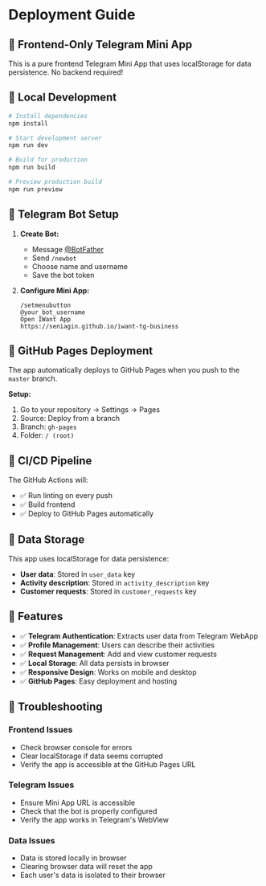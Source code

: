 # Deployment Guide

## 🚀 Frontend-Only Telegram Mini App

This is a pure frontend Telegram Mini App that uses localStorage for data persistence. No backend required!

## 🔧 Local Development

```bash
# Install dependencies
npm install

# Start development server
npm run dev

# Build for production
npm run build

# Preview production build
npm run preview
```

## 📱 Telegram Bot Setup

1. **Create Bot:**
   - Message [@BotFather](https://t.me/BotFather)
   - Send `/newbot`
   - Choose name and username
   - Save the bot token

2. **Configure Mini App:**
   ```
   /setmenubutton
   @your_bot_username
   Open IWant App
   https://seniagin.github.io/iwant-tg-business
   ```

## 🚀 GitHub Pages Deployment

The app automatically deploys to GitHub Pages when you push to the `master` branch.

**Setup:**
1. Go to your repository → Settings → Pages
2. Source: Deploy from a branch
3. Branch: `gh-pages`
4. Folder: `/ (root)`

## 🔄 CI/CD Pipeline

The GitHub Actions will:
- ✅ Run linting on every push
- ✅ Build frontend
- ✅ Deploy to GitHub Pages automatically

## 💾 Data Storage

This app uses localStorage for data persistence:
- **User data**: Stored in `user_data` key
- **Activity description**: Stored in `activity_description` key  
- **Customer requests**: Stored in `customer_requests` key

## 🎯 Features

- ✅ **Telegram Authentication**: Extracts user data from Telegram WebApp
- ✅ **Profile Management**: Users can describe their activities
- ✅ **Request Management**: Add and view customer requests
- ✅ **Local Storage**: All data persists in browser
- ✅ **Responsive Design**: Works on mobile and desktop
- ✅ **GitHub Pages**: Easy deployment and hosting

## 🐛 Troubleshooting

### Frontend Issues
- Check browser console for errors
- Clear localStorage if data seems corrupted
- Verify the app is accessible at the GitHub Pages URL

### Telegram Issues
- Ensure Mini App URL is accessible
- Check that the bot is properly configured
- Verify the app works in Telegram's WebView

### Data Issues
- Data is stored locally in browser
- Clearing browser data will reset the app
- Each user's data is isolated to their browser
